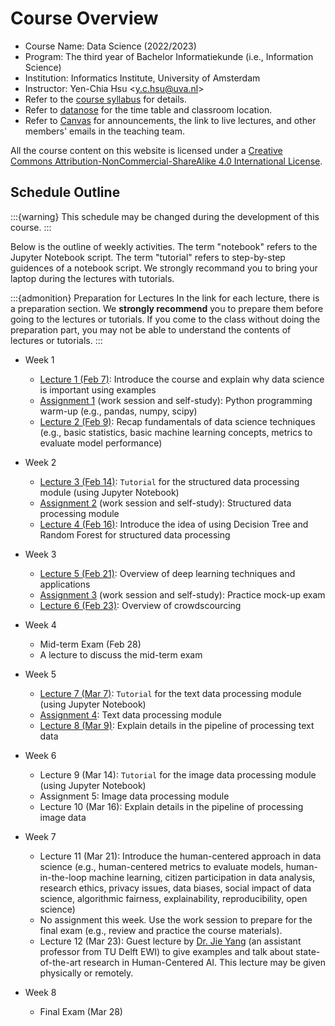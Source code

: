 # Course Overview

- Course Name: Data Science (2022/2023)
- Program: The third year of Bachelor Informatiekunde (i.e., Information Science)
- Institution: Informatics Institute, University of Amsterdam
- Instructor: Yen-Chia Hsu \<y.c.hsu@uva.nl\>
- Refer to the [course syllabus](syllabus) for details.
- Refer to [datanose](https://datanose.nl/) for the time table and classroom location.
- Refer to [Canvas](https://canvas.uva.nl/) for announcements, the link to live lectures, and other members' emails in the teaching team.

All the course content on this website is licensed under a [Creative Commons Attribution-NonCommercial-ShareAlike 4.0 International License](http://creativecommons.org/licenses/by-nc-sa/4.0/).

## Schedule Outline

:::{warning}
This schedule may be changed during the development of this course.
:::

Below is the outline of weekly activities.
The term "notebook" refers to the Jupyter Notebook script.
The term "tutorial" refers to step-by-step guidences of a notebook script.
We strongly recommand you to bring your laptop during the lectures with tutorials.

:::{admonition} Preparation for Lectures
In the link for each lecture, there is a preparation section.
We **strongly recommend** you to prepare them before going to the lectures or tutorials.
If you come to the class without doing the preparation part, you may not be able to understand the contents of lectures or tutorials.
:::

- Week 1
  - [Lecture 1 (Feb 7)](lectures/lec1): Introduce the course and explain why data science is important using examples
  - [Assignment 1](assignments/hw1) (work session and self-study): Python programming warm-up (e.g., pandas, numpy, scipy)
  - [Lecture 2 (Feb 9)](lectures/lec2): Recap fundamentals of data science techniques (e.g., basic statistics, basic machine learning concepts, metrics to evaluate model performance)
- Week 2
  - [Lecture 3 (Feb 14)](lectures/lec3): `Tutorial` for the structured data processing module (using Jupyter Notebook)
  - [Assignment 2](modules/structured-data-module/assignment-structured-data) (work session and self-study): Structured data processing module
  - [Lecture 4 (Feb 16)](lectures/lec4): Introduce the idea of using Decision Tree and Random Forest for structured data processing
- Week 3
  - [Lecture 5 (Feb 21)](lectures/lec5): Overview of deep learning techniques and applications
  - [Assignment 3](assignments/hw3) (work session and self-study): Practice mock-up exam
  - [Lecture 6 (Feb 23)](lectures/lec6): Overview of crowdscourcing
- Week 4
  - Mid-term Exam (Feb 28)
  - A lecture to discuss the mid-term exam
- Week 5
  - [Lecture 7 (Mar 7)](lectures/lec7): `Tutorial` for the text data processing module (using Jupyter Notebook)
  - [Assignment 4](modules/text-data-module/assignment-text-data): Text data processing module
  - [Lecture 8 (Mar 9)](lectures/lec8): Explain details in the pipeline of processing text data
- Week 6
  
  - Lecture 9 (Mar 14): `Tutorial` for the image data processing module (using Jupyter Notebook)
  - Assignment 5: Image data processing module
  - Lecture 10 (Mar 16): Explain details in the pipeline of processing image data
- Week 7
  - Lecture 11 (Mar 21): Introduce the human-centered approach in data science (e.g., human-centered metrics to evaluate models, human-in-the-loop machine learning, citizen participation in data analysis, research ethics, privacy issues, data biases, social impact of data science, algorithmic fairness, explainability, reproducibility, open science)
  - No assignment this week. Use the work session to prepare for the final exam (e.g., review and practice the course materials).
  - Lecture 12 (Mar 23): Guest lecture by [Dr. Jie Yang](https://yangjiera.github.io) (an assistant professor from TU Delft EWI) to give examples and talk about state-of-the-art research in Human-Centered AI. This lecture may be given physically or remotely.
- Week 8
  - Final Exam (Mar 28)

